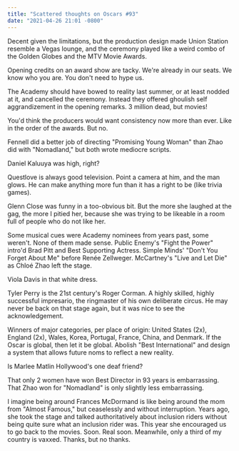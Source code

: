 ```yaml
---
title: "Scattered thoughts on Oscars #93"
date: "2021-04-26 21:01 -0800"
---
```

Decent given the limitations, but the production design made Union Station resemble a Vegas lounge, and the ceremony played like a weird combo of the Golden Globes and the MTV Movie Awards.

Opening credits on an award show are tacky. We're already in our seats. We know who you are. You don't need to hype us.

The Academy should have bowed to reality last summer, or at least nodded at it, and cancelled the ceremony. Instead they offered ghoulish self aggrandizement in the opening remarks. 3 million dead, but movies!

You'd think the producers would want consistency now more than ever. Like in the order of the awards. But no.

Fennell did a better job of directing "Promising Young Woman" than Zhao did with "Nomadland," but both wrote mediocre scripts.

Daniel Kaluuya was high, right?

Questlove is always good television. Point a camera at him, and the man glows. He can make anything more fun than it has a right to be (like trivia games).

Glenn Close was funny in a too-obvious bit. But the more she laughed at the gag, the more I pitied her, because she was trying to be likeable in a room full of people who do not like her.

Some musical cues were Academy nominees from years past, some weren't. None of them made sense. Public Enemy's "Fight the Power" intro'd Brad Pitt and Best Supporting Actress. Simple Minds' "Don't You Forget About Me" before Renée Zellweger. McCartney's "Live and Let Die" as Chloé Zhao left the stage.

Viola Davis in that white dress.

Tyler Perry is the 21st century's Roger Corman. A highly skilled, highly successful impresario, the ringmaster of his own deliberate circus. He may never be back on that stage again, but it was nice to see the acknowledgement.

Winners of major categories, per place of origin: United States (2x), England (2x), Wales, Korea, Portugal, France, China, and Denmark. If the Oscar is global, then let it be global. Abolish "Best International" and design a system that allows future noms to reflect a new reality.

Is Marlee Matlin Hollywood's one deaf friend?

That only 2 women have won Best Director in 93 years is embarrassing. That Zhao won for "Nomadland" is only slightly less embarrassing.

I imagine being around Frances McDormand is like being around the mom from "Almost Famous," but ceaselessly and without interruption. Years ago, she took the stage and talked authoritatively about inclusion riders without being quite sure what an inclusion rider was. This year she encouraged us to go back to the movies. Soon. Real soon. Meanwhile, only a third of my country is vaxxed. Thanks, but no thanks.
